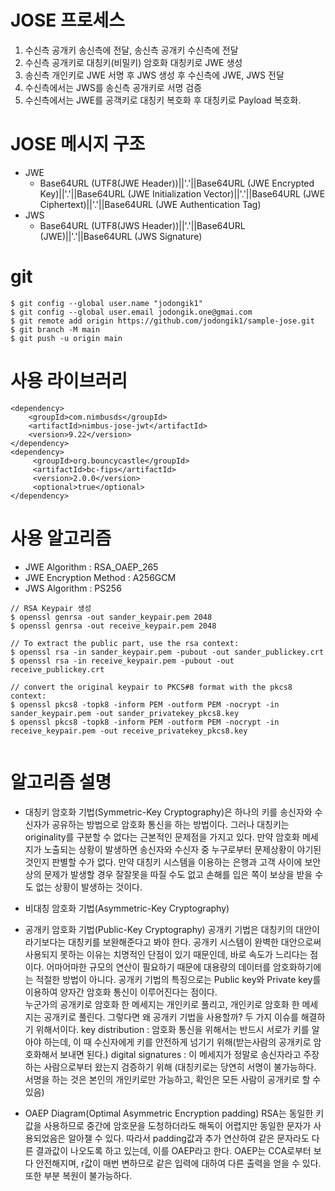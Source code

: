 # JOSE 프로세스
 
1. 수신측 공개키 송신측에 전달, 송신측 공개키 수신측에 전달
1. 수신측 공개키로 대칭키(비밀키) 암호화 대칭키로 JWE 생성
1. 송신측 개인키로 JWE 서명 후 JWS 생성 후 수신측에 JWE, JWS 전달
1. 수신측에서는 JWS를 송신측 공개키로 서명 검증  
1. 수신측에서는 JWE를 공객키로 대칭키 복호화 후 대칭키로 Payload 복호화. 

# JOSE 메시지 구조
- JWE 
  - Base64URL (UTF8(JWE Header))||'.'||Base64URL (JWE Encrypted Key)||'.'||Base64URL (JWE Initialization Vector)||'.'||Base64URL (JWE Ciphertext)||'.'||Base64URL (JWE Authentication Tag)
- JWS
  - Base64URL (UTF8(JWS Header))||'.'||Base64URL (JWE)||'.'||Base64URL (JWS Signature)
	 
# git

```
$ git config --global user.name "jodongik1"
$ git config --global user.email jodongik.one@gmai.com
$ git remote add origin https://github.com/jodongik1/sample-jose.git
$ git branch -M main
$ git push -u origin main
```

# 사용 라이브러리
```
<dependency>
    <groupId>com.nimbusds</groupId>
    <artifactId>nimbus-jose-jwt</artifactId>
    <version>9.22</version>
</dependency>
<dependency>
     <groupId>org.bouncycastle</groupId>
     <artifactId>bc-fips</artifactId>
     <version>2.0.0</version>
     <optional>true</optional>
</dependency>
```	 

# 사용 알고리즘
- JWE Algorithm : RSA_OAEP_265
- JWE Encryption Method : A256GCM
- JWS Algorithm : PS256

```
// RSA Keypair 생성
$ openssl genrsa -out sander_keypair.pem 2048
$ openssl genrsa -out receive_keypair.pem 2048

// To extract the public part, use the rsa context:
$ openssl rsa -in sander_keypair.pem -pubout -out sander_publickey.crt
$ openssl rsa -in receive_keypair.pem -pubout -out receive_publickey.crt

// convert the original keypair to PKCS#8 format with the pkcs8 context:
$ openssl pkcs8 -topk8 -inform PEM -outform PEM -nocrypt -in sander_keypair.pem -out sander_privatekey_pkcs8.key
$ openssl pkcs8 -topk8 -inform PEM -outform PEM -nocrypt -in receive_keypair.pem -out receive_privatekey_pkcs8.key
		
```

# 알고리즘 설명
* 대칭키 암호화 기법(Symmetric-Key Cryptography)은 하나의 키를 송신자와 수신자가 공유하는 방법으로 암호화 통신을 하는 방법이다. 
그러나 대칭키는 originality를 구분할 수 없다는 근본적인 문제점을 가지고 있다. 
만약 암호화 메세지가 노출되는 상황이 발생하면 송신자와 수신자 중 누구로부터 문제상황이 야기된 것인지 판별할 수가 없다. 
만약 대칭키 시스템을 이용하는 은행과 고객 사이에 보안상의 문제가 발생할 경우 잘잘못을 따질 수도 없고 손해를 입은 쪽이 
보상을 받을 수도 없는 상황이 발생하는 것이다.

* 비대칭 암호화 기법(Asymmetric-Key Cryptography)
* 공개키 암호화 기법(Public-Key Cryptography)
공개키 기법은 대칭키의 대안이라기보다는 대칭키를 보완해준다고 봐야 한다. 
공개키 시스템이 완벽한 대안으로써 사용되지 못하는 이유는 치명적인 단점이 있기 때문인데, 바로 속도가 느리다는 점이다. 
어마어마한 규모의 연산이 필요하기 때문에 대용량의 데이터를 암호화하기에는 적절한 방법이 아니다.
공개키 기법의 특징으로는 Public key와 Private key를 이용하여 양자간 암호화 통신이 이루어진다는 점이다.  
누군가의 공개키로 암호화 한 메세지는 개인키로 풀리고, 개인키로 암호화 한 메세지는 공개키로 풀린다.
그렇다면 왜 공개키 기법을 사용할까? 두 가지 이슈를 해결하기 위해서이다.
  key distribution : 암호화 통신을 위해서는 반드시 서로가 키를 알아야 하는데, 이 때 수신자에게 키를 안전하게 넘기기 위해(받는사람의 공개키로 암호화해서 보내면 된다.)
  digital signatures : 이 메세지가 정말로 송신자라고 주장하는 사람으로부터 왔는지 검증하기 위해 (대칭키로는 당연히 서명이 불가능하다. 서명을 하는 것은 본인의 개인키로만 가능하고, 확인은 모든 사람이 공개키로 할 수 있음)

* OAEP Diagram(Optimal Asymmetric Encryption padding)
RSA는 동일한 키 값을 사용하므로 중간에 암호문을 도청하더라도 해독이 어렵지만 동일한 문자가 사용되었음은 알아챌 수 있다. 
따라서 padding값과 추가 연산하여 같은 문자라도 다른 결과값이 나오도록 하고 있는데, 이를 OAEP라고 한다. 
OAEP는 CCA로부터 보다 안전해지며, r값이 매번 변하므로 같은 입력에 대하여 다른 출력을 얻을 수 있다. 
또한 부분 복원이 불가능하다.